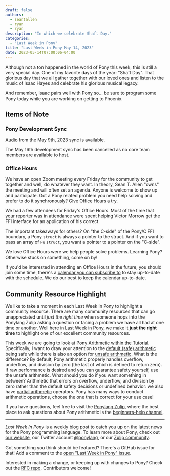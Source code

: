 ```yaml
---
draft: false
authors:
  - seantallen
  - ryan
  - ryan
description: "In which we celebrate Shaft Day."
categories:
  - "Last Week in Pony"
title: "Last Week in Pony May 14, 2023"
date: 2023-05-14T07:00:06-04:00
---
```


Although not a ton happened in the world of Pony this week, this is still a very special day. One of my favorite days of the year: "Shaft Day". That glorious day that we all gather together with our loved ones and listen to the music of Isaac Hayes and celebrate his glorious musical legacy.

And remember, Isaac pairs well with Pony so... be sure to program some Pony today while you are working on getting to Phoenix.

<!-- more -->

## Items of Note

### Pony Development Sync

[Audio](https://sync-recordings.ponylang.io/r/2023_05_09.m4a) from the May 9th, 2023 sync is available.

The May 16th development sync has been cancelled as no core team members are available to host.

### Office Hours

We have an open Zoom meeting every Friday for the community to get together and well, do whatever they want. In theory, Sean T. Allen "owns" the meeting and will often set an agenda. Anyone is welcome to show up and participate. Got a Pony related problem you need help solving and prefer to do it synchronously? Give Office Hours a try.

We had a few attendees for Friday's Office Hours. Most of the time that your reporter was in attendance were spent helping Victor Morrow get the FFI interface for an application of his correct.

The important takeaways for others? On "the C-side" of the Pony/C FFI boundary, a Pony `struct` is always a pointer to the struct. And if you want to pass an array of `Fu` `struct`, you want a pointer to a pointer on the "C-side".

We love Office Hours were we help people solve problems. Learning Pony? Otherwise stuck on something, come on by!

If you'd be interested in attending an Office Hours in the future, you should join some time, there's a [calendar you can subscribe to](https://calendar.google.com/calendar/ical/4465e68ae24131ae00461a40893f2637a2c9ac510e311a44ff78680e2f183ce3%40group.calendar.google.com/public/basic.ics) to stay up-to-date with the schedule. We do our best to keep the calendar up-to-date.

## Community Resource Highlight

We like to take a moment in each Last Week in Pony to highlight a community resource. There are many community resources that can go unappreciated until _just the right time_ when someone hops into the Ponylang Zulip asking a question or facing a problem we have all had at one time or another. Well here in Last Week in Pony, we make it **just the right time** to highlight one of our excellent community resources.

This week we are going to look at [Pony Arithmetic within the Tutorial](https://tutorial.ponylang.io/expressions/arithmetic.html). Specifically, I want to draw your attention to the [default (safe) arithmetic](https://tutorial.ponylang.io/expressions/arithmetic.html#ponys-default-integer-arithmetic) being safe while there is also an option for [unsafe arithmetic](https://tutorial.ponylang.io/expressions/arithmetic.html#unsafe-integer-arithmetic). What is the difference? By default, Pony arithmetic properly handles overflow, underflow, and division by zero (the last of which is defined to return zero). If raw performance is desired and you can guarantee safety yourself, use the unsafe arithmetic. What should you do if you want something in between? Arithmetic that errors on overflow, underflow, and division by zero rather than the default safety decisions or undefined behavior: we also have [partial arithmetic](https://tutorial.ponylang.io/expressions/arithmetic.html#partial-and-checked-arithmetic) operators. Pony has many ways to conduct arithmetic operations, choose the one that is correct for your use case!

If you have questions, feel free to visit the [Ponylang Zulip](https://ponylang.zulipchat.com), where the best place to ask questions about Pony arithmetic is the [beginners-help channel](https://ponylang.zulipchat.com/#narrow/stream/189985-beginner-help).

---

_Last Week In Pony_ is a weekly blog post to catch you up on the latest news for the Pony programming language. To learn more about Pony, check out [our website](https://ponylang.io), our Twitter account [@ponylang](https://twitter.com/ponylang), or our [Zulip community](https://ponylang.zulipchat.com).

Got something you think should be featured? There's a GitHub issue for that! Add a comment to the [open "Last Week in Pony" issue](https://github.com/ponylang/ponylang.github.io/issues?q=is%3Aissue+is%3Aopen+label%3Alast-week-in-pony).

Interested in making a change, or keeping up with changes to Pony? Check out the [RFC repo](https://github.com/ponylang/rfcs). Contributors welcome!
